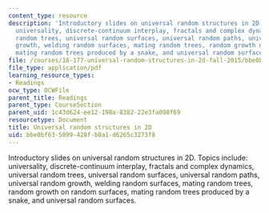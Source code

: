 ```yaml
---
content_type: resource
description: 'Introductory slides on universal random structures in 2D. Topics include:
  universality, discrete-continuum interplay, fractals and complex dynamics, universal
  random trees, universal random surfaces, universal random paths, universal random
  growth, welding random surfaces, mating random trees, random growth on random surfaces,
  mating random trees produced by a snake, and universal random surfaces.'
file: /courses/18-177-universal-random-structures-in-2d-fall-2015/bbe0bf635099428fb0a1d6265c3273f8_MIT18_177F15_Intro.pdf
file_type: application/pdf
learning_resource_types:
- Readings
ocw_type: OCWFile
parent_title: Readings
parent_type: CourseSection
parent_uid: 1c43d624-ee12-198a-8382-22e3fa098f69
resourcetype: Document
title: Universal random structures in 2D
uid: bbe0bf63-5099-428f-b0a1-d6265c3273f8
---
```

Introductory slides on universal random structures in 2D. Topics include: universality, discrete-continuum interplay, fractals and complex dynamics, universal random trees, universal random surfaces, universal random paths, universal random growth, welding random surfaces, mating random trees, random growth on random surfaces, mating random trees produced by a snake, and universal random surfaces.


